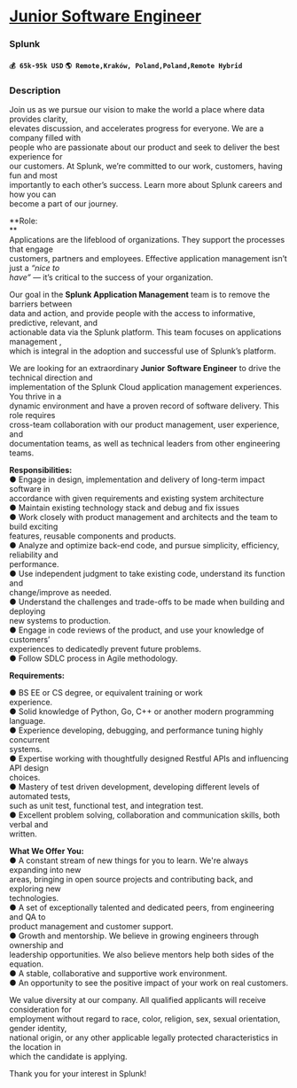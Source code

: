 # [Junior Software Engineer](https://www.remotewlb.com/apply/junior-software-engineer-40788)  
### Splunk  
#### `💰 65k-95k USD` `🌎 Remote,Kraków, Poland,Poland,Remote Hybrid`  

### Description

Join us as we pursue our vision to make the world a place where data provides clarity,  
elevates discussion, and accelerates progress for everyone. We are a company filled with  
people who are passionate about our product and seek to deliver the best experience for  
our customers. At Splunk, we’re committed to our work, customers, having fun and most  
importantly to each other’s success. Learn more about Splunk careers and how you can  
become a part of our journey.  
  
 **Role:  
**  
Applications are the lifeblood of organizations. They support the processes that engage  
customers, partners and employees. Effective application management isn’t just a _“nice to_  
 _have”_ — it’s critical to the success of your organization.  
  
Our goal in the **Splunk Application Management** team is to remove the barriers between  
data and action, and provide people with the access to informative, predictive, relevant, and  
actionable data via the Splunk platform. This team focuses on applications management ,  
which is integral in the adoption and successful use of Splunk’s platform.  
  
We are looking for an extraordinary **Junior** **Software Engineer** to drive the technical direction and  
implementation of the Splunk Cloud application management experiences. You thrive in a  
dynamic environment and have a proven record of software delivery. This role requires  
cross-team collaboration with our product management, user experience, and  
documentation teams, as well as technical leaders from other engineering teams.  
  
 **Responsibilities:**  
● Engage in design, implementation and delivery of long-term impact software in  
accordance with given requirements and existing system architecture  
● Maintain existing technology stack and debug and fix issues  
● Work closely with product management and architects and the team to build exciting  
features, reusable components and products.  
● Analyze and optimize back-end code, and pursue simplicity, efficiency, reliability and  
performance.  
● Use independent judgment to take existing code, understand its function and  
change/improve as needed.  
● Understand the challenges and trade-offs to be made when building and deploying  
new systems to production.  
● Engage in code reviews of the product, and use your knowledge of customers’  
experiences to dedicatedly prevent future problems.  
● Follow SDLC process in Agile methodology.  
  
 **Requirements:**  

● BS EE or CS degree, or equivalent training or work  
experience.  
● Solid knowledge of Python, Go, C++ or another modern programming language.  
● Experience developing, debugging, and performance tuning highly concurrent  
systems.  
● Expertise working with thoughtfully designed Restful APIs and influencing API design  
choices.  
● Mastery of test driven development, developing different levels of automated tests,  
such as unit test, functional test, and integration test.  
● Excellent problem solving, collaboration and communication skills, both verbal and  
written.  
  
 **What We Offer You:**  
● A constant stream of new things for you to learn. We're always expanding into new  
areas, bringing in open source projects and contributing back, and exploring new  
technologies.  
● A set of exceptionally talented and dedicated peers, from engineering and QA to  
product management and customer support.  
● Growth and mentorship. We believe in growing engineers through ownership and  
leadership opportunities. We also believe mentors help both sides of the equation.  
● A stable, collaborative and supportive work environment.  
● An opportunity to see the positive impact of your work on real customers.  
  
  
We value diversity at our company. All qualified applicants will receive consideration for  
employment without regard to race, color, religion, sex, sexual orientation, gender identity,  
national origin, or any other applicable legally protected characteristics in the location in  
which the candidate is applying.

Thank you for your interest in Splunk!

